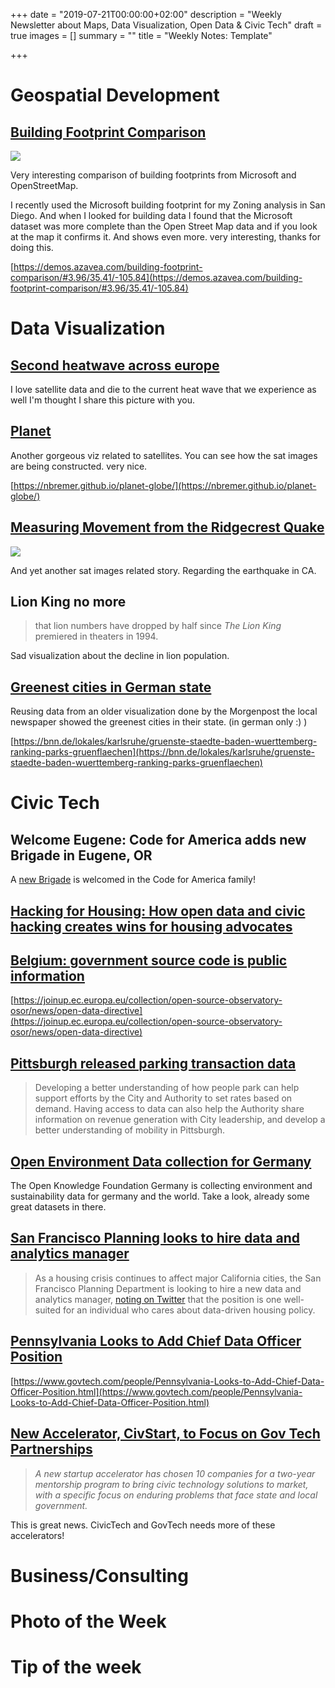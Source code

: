 +++
date = "2019-07-21T00:00:00+02:00"
description = "Weekly Newsletter about Maps, Data Visualization, Open Data & Civic Tech"
draft = true
images = []
summary = ""
title = "Weekly Notes: Template"

+++
# Geospatial Development

## [Building Footprint Comparison](https://demos.azavea.com/building-footprint-comparison/#3.96/35.41/-105.84)

[![](https://res.cloudinary.com/civicvision/image/upload/f_auto,q_auto,w_auto,dpr_auto,c_limit/milafrerichs.com/newsletter/data-viz/building-footprints.png)](https://demos.azavea.com/building-footprint-comparison/#3.96/35.41/-105.84)

Very interesting comparison of building footprints from Microsoft and OpenStreetMap.

I recently used the Microsoft building footprint for my Zoning analysis in San Diego. And when I looked for building data I found that the Microsoft dataset was more complete than the Open Street Map data and if you look at the map it confirms it. And shows even more. very interesting, thanks for doing this.

[https://demos.azavea.com/building-footprint-comparison/#3.96/35.41/-105.84](https://demos.azavea.com/building-footprint-comparison/#3.96/35.41/-105.84)

# Data Visualization

## [Second heatwave across europe](https://earthobservatory.nasa.gov/images/145377/a-second-scorching-heatwave-in-europe)

I love satellite data and die to the current heat wave that we experience as well I'm thought I share this picture with you.

## [Planet](https://nbremer.github.io/planet-globe/)

Another gorgeous viz related to satellites. You can see how the sat images are being constructed. very nice.

[https://nbremer.github.io/planet-globe/](https://nbremer.github.io/planet-globe/)

## [Measuring Movement from the Ridgecrest Quake](https://earthobservatory.nasa.gov/images/145318/measuring-movement-from-the-ridgecrest-quake)

[![](https://res.cloudinary.com/civicvision/image/upload/f_auto,q_auto,w_auto,dpr_auto,c_limit/milafrerichs.com/newsletter/data-viz/ridgecrest_alos2_2019189_lrg.jpg)](https://earthobservatory.nasa.gov/images/145318/measuring-movement-from-the-ridgecrest-quake)

And yet another sat images related story. Regarding the earthquake in CA.

## Lion King no more

> that lion numbers have dropped by half since _The Lion King_ premiered in theaters in 1994.

Sad visualization about the decline in lion population.

## [Greenest cities in German state](https://bnn.de/lokales/karlsruhe/gruenste-staedte-baden-wuerttemberg-ranking-parks-gruenflaechen)

Reusing data from an older visualization done by the Morgenpost the local newspaper showed the greenest cities in their state. (in german only :) )

[https://bnn.de/lokales/karlsruhe/gruenste-staedte-baden-wuerttemberg-ranking-parks-gruenflaechen](https://bnn.de/lokales/karlsruhe/gruenste-staedte-baden-wuerttemberg-ranking-parks-gruenflaechen)

# Civic Tech

## Welcome Eugene: Code for America adds new Brigade in Eugene, OR

A [new Brigade](https://twitter.com/open_eugene) is welcomed in the Code for America family!

## [Hacking for Housing: How open data and civic hacking creates wins for housing advocates](https://sunlightfoundation.com/2019/07/22/hacking-for-housing-how-open-data-and-civic-hacking-creates-wins-for-housing-advocates/)

## [Belgium: government source code is public information](https://joinup.ec.europa.eu/collection/open-source-observatory-osor/news/open-data-directive)

[https://joinup.ec.europa.eu/collection/open-source-observatory-osor/news/open-data-directive](https://joinup.ec.europa.eu/collection/open-source-observatory-osor/news/open-data-directive)

## [Pittsburgh released parking transaction data](http://www.wprdc.org/news/published-data-pittsburgh-parking-transactions/)

> Developing a better understanding of how people park can help support efforts by the City and Authority to set rates based on demand. Having access to data can also help the Authority share information on revenue generation with City leadership, and develop a better understanding of mobility in Pittsburgh.

## [Open Environment Data collection for Germany](https://hackmd.okfn.de/OJQIPlRiQD61VOS-sVV4JQ?view#)

The Open Knowledge Foundation Germany is collecting environment and sustainability data for germany and the world. Take a look, already some great datasets in there.

## [San Francisco Planning looks to hire data and analytics manager](https://twitter.com/DataSF/status/1151153459069980672)

> As a housing crisis continues to affect major California cities, the San Francisco Planning Department is looking to hire a new data and analytics manager, [noting on Twitter](https://twitter.com/DataSF/status/1151153459069980672) that the position is one well-suited for an individual who cares about data-driven housing policy.

## [Pennsylvania Looks to Add Chief Data Officer Position](https://www.govtech.com/people/Pennsylvania-Looks-to-Add-Chief-Data-Officer-Position.html)

[https://www.govtech.com/people/Pennsylvania-Looks-to-Add-Chief-Data-Officer-Position.html](https://www.govtech.com/people/Pennsylvania-Looks-to-Add-Chief-Data-Officer-Position.html)

## [New Accelerator, CivStart, to Focus on Gov Tech Partnerships](https://www.govtech.com/biz/New-Accelerator-CivStart-to-Focus-on-Gov-Tech-Partnerships.html)

> _A new startup accelerator has chosen 10 companies for a two-year mentorship program to bring civic technology solutions to market, with a specific focus on enduring problems that face state and local government._

This is great news. CivicTech and GovTech needs more of these accelerators!

# Business/Consulting

# Photo of the Week

# Tip of the week

<div class="rm-area-end-of-content"></div>